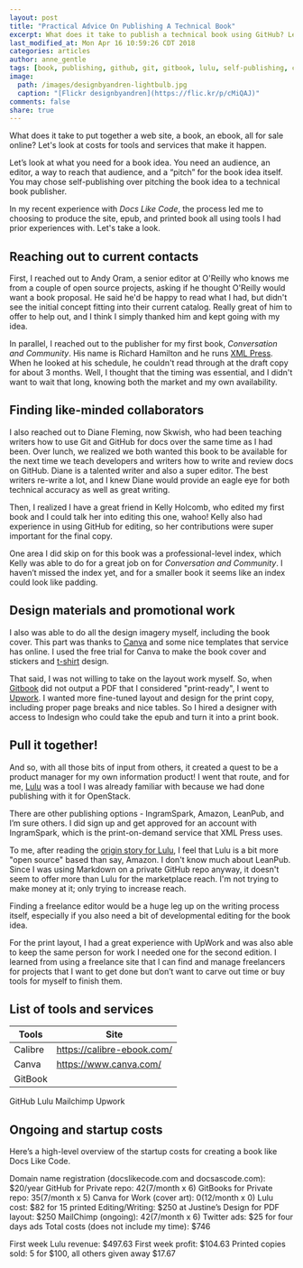 ```yaml
---
layout: post
title: "Practical Advice On Publishing A Technical Book"
excerpt: What does it take to publish a technical book using GitHub? Let's dig into tools, processes, revenue, and costs.
last_modified_at: Mon Apr 16 10:59:26 CDT 2018
categories: articles
author: anne_gentle
tags: [book, publishing, github, git, gitbook, lulu, self-publishing, collaboration, design, layout]
image:
  path: /images/designbyandren-lightbulb.jpg
  caption: "[Flickr designbyandren](https://flic.kr/p/cMiQAJ)"
comments: false
share: true
---
```


What does it take to put together a web site, a book, an ebook, all for sale online? Let's look at costs for tools and services that make it happen.

Let’s look at what you need for a book idea. You need an audience, an editor, a way to reach that audience, and a “pitch” for the book idea itself. You may chose self-publishing over pitching the book idea to a technical book publisher.

In my recent experience with *Docs Like Code*, the process led me to choosing to produce the site, epub, and printed book all using tools I had prior experiences with. Let's take a look.

## Reaching out to current contacts

First, I reached out to Andy Oram, a senior editor at O'Reilly who knows me from a couple of open source projects, asking if he thought O'Reilly would want a book proposal. He said he'd be happy to read what I had, but didn't see the initial concept fitting into their current catalog. Really great of him to offer to help out, and I think I simply thanked him and kept going with my idea.

In parallel, I reached out to the publisher for my first book, *Conversation and Community*. His name is Richard Hamilton and he runs [XML Press](https://xmlpress.com). When he looked at his schedule,
he couldn't read through at the draft copy for about 3 months. Well, I thought that the timing was essential, and I didn't want to wait that long, knowing both the market and my own availability.

## Finding like-minded collaborators

I also reached out to Diane Fleming, now Skwish, who had been teaching writers how to use Git and GitHub for docs over the same time as I had been. Over lunch, we realized we both wanted this book to be available for the next time we teach developers and writers how to write and review docs on GitHub. Diane is a talented writer and also a super editor. The best writers re-write a lot, and I knew Diane would provide an eagle eye for both technical accuracy as well as great writing.

Then, I realized I have a great friend in Kelly Holcomb, who edited my first book and I could talk her into editing this one, wahoo! Kelly also had experience in using GitHub for editing, so her contributions were super important for the final copy.

One area I did skip on for this book was a professional-level index, which Kelly was able to do for a great job on for *Conversation and Community*. I haven’t missed the index yet, and for a smaller book it seems like an index could look like padding.

## Design materials and promotional work

I also was able to do all the design imagery myself, including the book cover. This part was thanks to [Canva](https://www.canva.com/) and some nice templates that service has online. I used the free trial for Canva to make the book cover and stickers and [t-shirt](http://www.docslikecode.com/tshirt/) design.

That said, I was not willing to take on the layout work myself. So, when [Gitbook](https://www.gitbook.com/) did not output a PDF that I considered "print-ready", I went to [Upwork](https://www.upwork.com). I wanted more fine-tuned layout and design for the print copy, including proper page breaks and nice tables. So I hired a designer with access to Indesign who could take the epub and turn it into a print book.

## Pull it together!

And so, with all those bits of input from others, it created a quest to be a product manager for my own information product! I went that route, and for me, [Lulu](https://www.lulu.com/) was a tool I was already familiar with because we had done publishing with it for OpenStack.

There are other publishing options - IngramSpark, Amazon, LeanPub, and I’m sure others. I did sign up and get approved for an account with IngramSpark, which is the print-on-demand service that XML Press uses.

To me, after reading the [origin story for Lulu](http://www.lulu.com/about/our-story), I feel that Lulu is a bit more "open source" based than say, Amazon. I don't know much about LeanPub. Since I was using Markdown on a private GitHub repo anyway, it doesn't seem to offer more than Lulu for the marketplace reach. I'm not trying to make money at it; only trying to increase reach.

Finding a freelance editor would be a huge leg up on the writing process itself, especially if you also need a bit of developmental editing for the book idea.

For the print layout, I had a great experience with UpWork and was also able to keep the same person for work I needed one for the second edition. I learned from using a freelance site that I can find and manage freelancers for projects that I want to get done but don’t want to carve out time or buy tools for myself to finish them.

## List of tools and services

| Tools   | Site                       |
|---------|----------------------------|           
| Calibre | https://calibre-ebook.com/ |
| Canva   | https://www.canva.com/     |             
| GitBook |
GitHub
Lulu
Mailchimp
Upwork

## Ongoing and startup costs

Here’s a high-level overview of the startup costs for creating a book like Docs Like Code.

Domain name registration (docslikecode.com and docsascode.com):	$20/year
GitHub for Private repo: 							$42 ($7/month x 6)
GitBooks for Private repo: 							$35 ($7/month x 5)
Canva for Work (cover art):							$0 ($12/month x 0)
Lulu cost: 									$82 for 15 printed
Editing/Writing:								$250 at Justine’s
Design for PDF layout:							$250
MailChimp (ongoing):					 			$42 ($7/month x 6)
Twitter ads:									$25 for four days ads
Total costs (does not include my time):					$746

First week Lulu revenue: 					$497.63
First week profit: 						$104.63
Printed copies sold: 5 for $100, all others given away	$17.67
